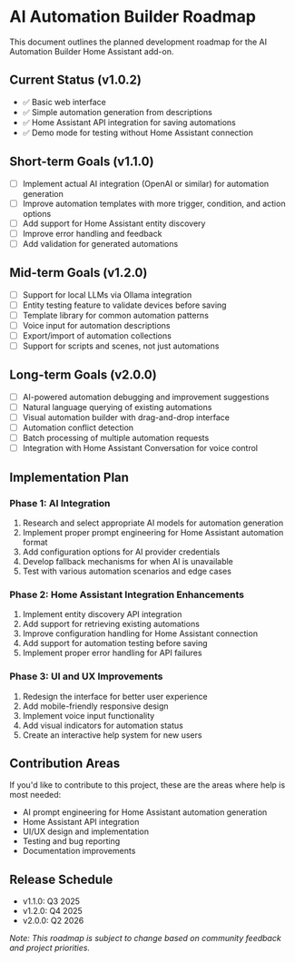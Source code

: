 # AI Automation Builder Roadmap

This document outlines the planned development roadmap for the AI Automation Builder Home Assistant add-on.

## Current Status (v1.0.2)

- ✅ Basic web interface
- ✅ Simple automation generation from descriptions
- ✅ Home Assistant API integration for saving automations
- ✅ Demo mode for testing without Home Assistant connection

## Short-term Goals (v1.1.0)

- [ ] Implement actual AI integration (OpenAI or similar) for automation generation
- [ ] Improve automation templates with more trigger, condition, and action options
- [ ] Add support for Home Assistant entity discovery
- [ ] Improve error handling and feedback
- [ ] Add validation for generated automations

## Mid-term Goals (v1.2.0)

- [ ] Support for local LLMs via Ollama integration
- [ ] Entity testing feature to validate devices before saving
- [ ] Template library for common automation patterns
- [ ] Voice input for automation descriptions
- [ ] Export/import of automation collections
- [ ] Support for scripts and scenes, not just automations

## Long-term Goals (v2.0.0)

- [ ] AI-powered automation debugging and improvement suggestions
- [ ] Natural language querying of existing automations
- [ ] Visual automation builder with drag-and-drop interface
- [ ] Automation conflict detection
- [ ] Batch processing of multiple automation requests
- [ ] Integration with Home Assistant Conversation for voice control

## Implementation Plan

### Phase 1: AI Integration

1. Research and select appropriate AI models for automation generation
2. Implement proper prompt engineering for Home Assistant automation format
3. Add configuration options for AI provider credentials
4. Develop fallback mechanisms for when AI is unavailable
5. Test with various automation scenarios and edge cases

### Phase 2: Home Assistant Integration Enhancements

1. Implement entity discovery API integration
2. Add support for retrieving existing automations
3. Improve configuration handling for Home Assistant connection
4. Add support for automation testing before saving
5. Implement proper error handling for API failures

### Phase 3: UI and UX Improvements

1. Redesign the interface for better user experience
2. Add mobile-friendly responsive design
3. Implement voice input functionality
4. Add visual indicators for automation status
5. Create an interactive help system for new users

## Contribution Areas

If you'd like to contribute to this project, these are the areas where help is most needed:

- AI prompt engineering for Home Assistant automation generation
- Home Assistant API integration
- UI/UX design and implementation
- Testing and bug reporting
- Documentation improvements

## Release Schedule

- v1.1.0: Q3 2025
- v1.2.0: Q4 2025
- v2.0.0: Q2 2026

*Note: This roadmap is subject to change based on community feedback and project priorities.* 